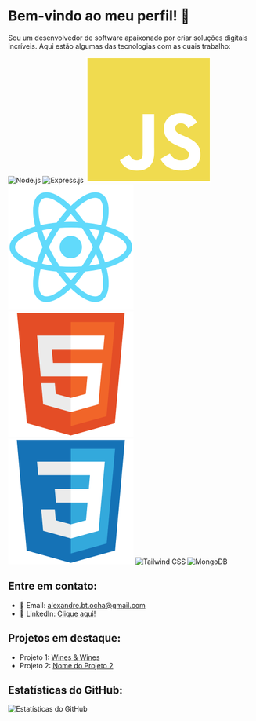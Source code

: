 # Bem-vindo ao meu perfil! 👋

Sou um desenvolvedor de software apaixonado por criar soluções digitais incríveis. Aqui estão algumas das tecnologias com as quais trabalho:

![Node.js](https://camo.githubusercontent.com/626fb60c4c17c2cf2ad0e599efaa8ed691ede878ce1e94b85c0c401701716f8e/68747470733a2f2f63646e2e6a7364656c6976722e6e65742f67682f64657669636f6e732f64657669636f6e2f69636f6e732f6e6f64656a732f6e6f64656a732d6f726967696e616c2d776f72646d61726b2e737667)
![Express.js](https://img.shields.io/badge/Express.js-Advanced-green?logo=express)
![JavaScript](https://raw.githubusercontent.com/devicons/devicon/master/icons/javascript/javascript-plain.svg)
![React](https://raw.githubusercontent.com/devicons/devicon/master/icons/react/react-original.svg)
![HTML5](https://raw.githubusercontent.com/devicons/devicon/master/icons/html5/html5-original.svg)
![CSS3](https://raw.githubusercontent.com/devicons/devicon/master/icons/css3/css3-original.svg)
![Tailwind CSS]()
![MongoDB](https://camo.githubusercontent.com/d69527496a61f94e89fbb0f4022b15fa816f63d9b773c1ae2b6f83fb63e69d2f/68747470733a2f2f63646e2e6a7364656c6976722e6e65742f67682f64657669636f6e732f64657669636f6e2f69636f6e732f6d6f6e676f64622f6d6f6e676f64622d6f726967696e616c2d776f72646d61726b2e737667)

## Entre em contato:

- 📧 Email: alexandre.bt.ocha@gmail.com
- 💼 LinkedIn: [Clique aqui!](https://www.linkedin.com/in/alexandre-rocha-24485132/)

## Projetos em destaque:

- Projeto 1: [Wines & Wines](https://github.com/rochinhaDev/projeto-3)
- Projeto 2: [Nome do Projeto 2](https://github.com/seu-nome/projeto2)

## Estatísticas do GitHub:

![Estatísticas do GitHub](https://github-readme-stats.vercel.app/api?username=seu-nome&show_icons=true&theme=dark)
